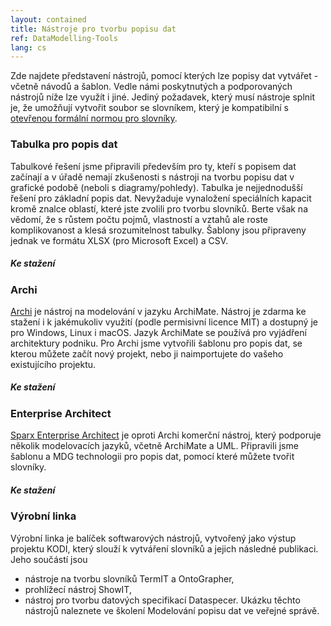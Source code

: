 ```yaml
---
layout: contained
title: Nástroje pro tvorbu popisu dat
ref: DataModelling-Tools
lang: cs
---
```


Zde najdete představení nástrojů, pomocí kterých lze popisy dat vytvářet - včetně návodů a šablon. Vedle námi poskytnutých a podporovaných nástrojů níže lze využít i jiné. Jediný požadavek, který musí nástroje splnit je, že umožňují vytvořit soubor se slovníkem, který je kompatibilní s [otevřenou formální normou pro slovníky]. 

### Tabulka pro popis dat   
Tabulkové řešení jsme připravili především pro ty, kteří s popisem dat začínají a v úřadě nemají zkušenosti s nástroji na tvorbu popisu dat v grafické podobě (neboli s diagramy/pohledy). Tabulka je nejjednodušší řešení pro základní popis dat. Nevyžaduje vynaložení speciálních kapacit kromě znalce oblastí, které jste zvolili pro tvorbu slovníků. Berte však na vědomí, že s růstem počtu pojmů, vlastností a vztahů ale roste komplikovanost a klesá srozumitelnost tabulky. Šablony   jsou připraveny jednak ve formátu XLSX (pro Microsoft Excel) a CSV.

##### Ke stažení
<!-- [Návod pro popis dat pomocí tabulky]
[tableTemplateXLSX]
[tableSopvsXLSX]
[tableSampleCSV]
[tableSopvsCSV] -->

###	Archi
[Archi] je nástroj na modelování v jazyku ArchiMate. Nástroj je zdarma ke stažení i k jakémukoliv využití (podle permisivní licence MIT)  a dostupný je pro Windows, Linux i macOS. Jazyk ArchiMate se používá pro vyjádření architektury podniku. Pro Archi jsme vytvořili šablonu pro popis dat, se kterou můžete začít nový projekt, nebo ji naimportujete do vašeho existujícího projektu.

##### Ke stažení
<!-- [Návod pro popis dat pomocí Archi]
[Šablona pro Archi (obsahuje příkladový slovník a slovník obecných pojmů veřejné správy)] -->

### Enterprise Architect  
[Sparx Enterprise Architect] je oproti Archi komerční nástroj, který podporuje několik modelovacích jazyků, včetně ArchiMate a UML. Připravili jsme šablonu a MDG technologii pro popis dat, pomocí které můžete tvořit slovníky.

##### Ke stažení
<!-- [Návod pro popis dat pomocí Sparx Enterprise Architect]
[MDG technologie]
[Příkladový slovník a slovník obecných pojmů veřejné správy] -->



### Výrobní linka
Výrobní linka je balíček softwarových nástrojů, vytvořený jako výstup projektu KODI, který slouží k vytváření slovníků a jejich následné publikaci. Jeho součástí jsou
*	nástroje na tvorbu slovníků TermIT a OntoGrapher,
*	prohlížecí nástroj ShowIT,
*	nástroj pro tvorbu datových specifikací Dataspecer.
Ukázku těchto nástrojů naleznete ve školení Modelování popisu dat ve veřejné správě. 

[otevřenou formální normou pro slovníky]: https://ofn.gov.cz/slovníky  "Otevřená formální norma pro slovníky"
[Archi]: https://archimatetool.com "Archi"
[Sparx Enterprise Architect]: https://sparxsystems.com/products/ea/ "Sparx Enterprise Architect"
<!-- [Návod pro popis dat pomocí tabulky]: "Návod pro popis dat pomocí tabulky"
[Návod pro popis dat pomocí Archi]: "Návod pro popis dat pomocí Archi"
[Návod pro popis dat pomocí Sparx Enterprise Architect]: "Návod pro popis dat pomocí Sparx Enterprise Architect"
[MDG technologie] "MDG technologie"
[Příkladový slovník a slovník obecných pojmů veřejné správy] "Příkladový slovník a slovník obecných pojmů veřejné správy"
[Šablona pro Archi (obsahuje příkladový slovník a slovník obecných pojmů veřejné správy)] "Šablona pro Archi (obsahuje příkladový slovník a slovník obecných pojmů veřejné správy)"
[Šablona ve formátu XLSX (obsahuje příkladový slovník)] "Šablona ve formátu XLSX (obsahuje příkladový slovník)"
[tableTemplateCSV] "Šablona ve formátu CSV (obsahuje příkladový slovník)"
[tableSopvsXLSX] "Slovník obecných pojmů veřejné správy ve formátu XLSX"
[tableSopvsCSV] "Slovník obecných pojmů veřejné správy ve formátu CSV" -->
